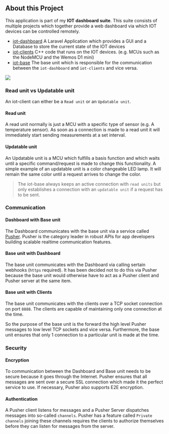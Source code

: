 ## About this Project
This application is part of my **IOT dashboard suite**. This suite consists of multiple projects which together provide a web dashboard via which IOT devices can be controlled remotely.
* [iot-dashboard](https://github.com/RoyVoetman/iot-dashboard) A Laravel Application which provides a GUI and a Database to store the current state of the IOT devices
* [iot-clients](https://github.com/RoyVoetman/iot-clients) C++ code that runs on the IOT devices. (e.g. MCUs such as the NodeMCU and the Wemos D1 mini)
* [iot-base](https://github.com/RoyVoetman/iot-base) The base unit which is responsible for the communication between the `iot-dashboard` and `iot-clients` and vice versa.

![](https://www.royvoetman.nl/iot/IOT-suite-diagram.png)

### Read unit vs Updatable unit
An iot-client can either be a `Read unit` or an `Updatable unit`. 

#### Read unit
A read unit normally is just a MCU with a specific type of sensor (e.g. A temperature sensor). 
As soon as a connection is made to a read unit it will immediately start sending measurements at a set interval.

#### Updatable unit
An Updatable unit is a MCU which fulfills a basis function and which waits until a specific command/request is made to change this functionality. 
A simple example of an updatable unit is a color changeable LED lamp. It will remain the same color until a request arrives to change the color.

> The iot-base always keeps an active connection with `read units` but only establishes a connection with an `updatable unit` if a request has to be sent.

### Communication

#### Dashboard with Base unit
The Dashboard communicates with the base unit via a service called [Pusher](https://pusher.com/). Pusher is the category leader in robust APIs for app developers building scalable realtime communication features.

#### Base unit with Dashboard
The base unit communicates with the Dashboard via calling sertain webhooks (`https` required). It has been decided not to do this via Pusher because the base unit would otherwise have to act as a Pusher client and Pusher server at the same item.

#### Base unit with Clients
The base unit communicates with the clients over a TCP socket connection on port `8888`. The clients are capable of maintaining only one connection at the time. 

So the purpose of the base unit is the forward the high level Pusher messages to low level TCP sockets and vice versa. Furthermore, the base unit ensures that only 1 connection to a particular unit is made at the time.

### Security
#### Encryption 
To communication between the Dashboard and Base unit needs to be secure because it goes through the Internet. Pusher ensures that all messages are sent over a secure SSL connection which made it the perfect service to use. If necessary, Pusher also supports E2E encryption.

#### Authentication
A Pusher client listens for messages and a Pusher Server dispatches messages into so-called `channels`. Pusher has a feature called `Private channels` joining these channels requires the clients to authorize themselves before they can listen for messages from the server.
